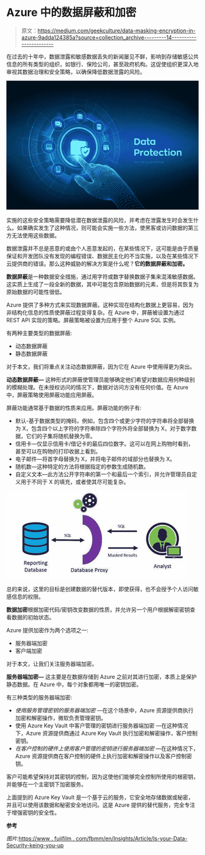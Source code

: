 # Azure 中的数据屏蔽和加密

> 原文：<https://medium.com/geekculture/data-masking-encryption-in-azure-9adda124385a?source=collection_archive---------14----------------------->

在过去的十年中，数据泄露和敏感数据丢失的新闻屡见不鲜，影响到存储敏感公共信息的所有类型的组织，如银行、保险公司，甚至政府机构。这促使组织更深入地审视其数据治理和安全策略，以确保降低数据泄露的风险。

![](img/69d29ee26c969a66c087a4ae6f027c40.png)

实施的这些安全策略需要降低潜在数据泄露的风险，并考虑在泄露发生时会发生什么。如果确实发生了这种情况，则可能会实施一些方法，使黑客或访问数据的第三方无法使用这些数据。

数据泄露并不总是恶意的或由个人恶意发起的，在某些情况下，这可能是由于质量保证和开发团队没有发现的编程错误、数据民主化的不当实施，以及在某些情况下云提供商的错误。那么这种威胁的解决方案是什么呢？**它的数据屏蔽和加密。**

**数据屏蔽**是一种数据安全措施，通过用字符或数字替换数据子集来混淆敏感数据。这实质上生成了一段全新的数据，其中可能包含原始数据的元素，但是将其恢复为原始数据的可能性很低。

Azure 提供了多种方式来实现数据屏蔽。这种实现在结构化数据上更容易，因为非结构化信息的性质使屏蔽过程变得复杂。在 Azure 中，屏蔽被设置为通过 REST API 实现的策略。屏蔽策略被设置为应用于整个 Azure SQL 实例。

有两种主要类型的数据屏蔽:

*   动态数据屏蔽
*   静态数据屏蔽

对于本文，我们将重点关注动态数据屏蔽，因为它在 Azure 中使用得更为突出。

**动态数据屏蔽—** 这种形式的屏蔽使管理员能够确定他们希望对数据应用何种级别的模糊处理。在未授权访问的情况下，数据对访问方没有任何价值。在 Azure 中，屏蔽策略使用屏蔽功能应用屏蔽。

屏蔽功能通常基于数据的性质来应用。屏蔽功能的例子有:

*   默认-基于数据类型的掩码，例如，包含四个或更少字符的字符串将全部替换为 X，包含四个以上字符的字符串除四个字符外将全部替换为 X，对于数字数据，它们的子集将随机替换为零。
*   信用卡—仅显示信用卡/借记卡的最后四位数字。这可以在网上购物时看到，甚至可以在购物的打印收据上看到。
*   电子邮件—将首字母替换为 X，并将电子邮件的域部分也替换为 X。
*   随机数—这种特定的方法将根据指定的参数生成随机数。
*   自定义文本—此方法公开字符串的第一个和最后一个索引，并允许管理员自定义用于不同于 X 的填充，或者使其尽可能复杂。

![](img/2bc61ec1349724b038757770353a2fef.png)

总的来说，这里的目标是创建数据的替代版本，即使获得，也不会授予个人访问敏感信息的权限。

**数据加密**根据加密代码/密钥改变数据的性质，并允许另一个用户根据解密密钥查看数据的初始状态。

Azure 提供加密作为两个选项之一:

*   服务器端加密
*   客户端加密

对于本文，让我们关注服务器端加密。

**服务器端加密—** 这主要是在数据存储到 Azure 之前对其进行加密，本质上是保护静态数据。在 Azure 中，每个对象都用唯一的密钥加密。

有三种类型的服务器端加密:

*   *使用服务管理密钥的服务器端加密* —在这个场景中，Azure 资源提供商执行加密和解密操作，微软负责管理密钥。
*   使用 Azure Key Vault 中客户管理的密钥进行服务器端加密 —在这种情况下，Azure 资源提供商通过 Azure Key Vault 执行加密和解密操作，客户控制密钥。
*   *在客户控制的硬件上使用客户管理的密钥进行服务器端加密* —在这种情况下，Azure 资源提供商在客户控制的硬件上执行加密和解密操作以及客户控制密钥。

客户可能希望保持对其密钥的控制，因为这使他们能够完全控制所使用的根密钥，并能够在一个主密钥下加密服务。

上面提到的 Azure Key Vault 是一个基于云的服务，它安全地存储数据或秘密，并且可以使用该数据和秘密安全地访问。这是 Azure 提供的替代服务，完全专注于增强密钥的安全性。

**参考**

*图片:*[https://www . fujifilm . com/fbmm/en/Insights/Article/Is-your-Data-Security-keing-you-up](https://www.fujifilm.com/fbmm/en/Insights/Article/Is-your-Data-Security-keeping-you-up)